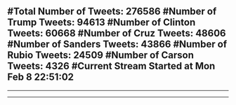#Total Number of Tweets: 276586 
#Number of Trump Tweets: 94613
#Number of Clinton Tweets: 60668
#Number of Cruz Tweets: 48606
#Number of Sanders Tweets: 43866
#Number of Rubio Tweets: 24509
#Number of Carson Tweets: 4326
#Current Stream Started at Mon Feb  8 22:51:02
---
---
---
